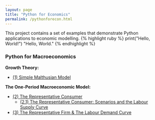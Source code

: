 ```yaml
---
layout: page
title: "Python for Economics"
permalink: /pythonforecon.html
---
```

This project contains a set of examples that demonstrate Python applications to economic modelling. 
{% highlight ruby %}
print("Hello, World!")
  "Hello, World."
{% endhighlight %}

### Python for Macroeconomics
**Growth Theory:**
- [(1) Simple Malthusian Model](https://github.com/lj-valencia/Python-for-Economics/blob/master/Malthusian%20Model.ipynb)

**The One-Period Macroeconomic Model:**
- [(2) The Representative Consumer](https://github.com/lj-valencia/Python-for-Economics/blob/master/One-Period%20Macroeconomic%20Model%20-%20The%20Representative%20Consumer.ipynb)
  - [(2.1) The Representative Consumer: Scenarios and the Labour Supply Curve](https://github.com/lj-valencia/Python-for-Economics/blob/master/One-Period%20Macroeconomic%20Model%20-%20Scenarios%20and%20Labour%20Supply%20Curve.ipynb)
- [(3) The Representative Firm & The Labour Demand Curve](https://github.com/lj-valencia/Python-for-Economics/blob/master/One-Period%20Macroeconomic%20Model%20-%20The%20Representative%20Firm.ipynb)
